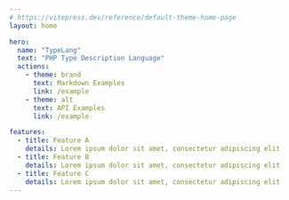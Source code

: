 ```yaml
---
# https://vitepress.dev/reference/default-theme-home-page
layout: home

hero:
  name: "TypeLang"
  text: "PHP Type Description Language"
  actions:
    - theme: brand
      text: Markdown Examples
      link: /example
    - theme: alt
      text: API Examples
      link: /example

features:
  - title: Feature A
    details: Lorem ipsum dolor sit amet, consectetur adipiscing elit
  - title: Feature B
    details: Lorem ipsum dolor sit amet, consectetur adipiscing elit
  - title: Feature C
    details: Lorem ipsum dolor sit amet, consectetur adipiscing elit
---
```


